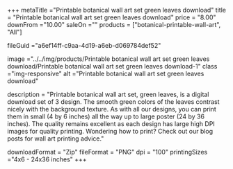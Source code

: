 +++
metaTitle ="Printable botanical wall art set green leaves download"
title = "Printable botanical wall art set green leaves download"
price = "8.00"
downFrom ="10.00"
saleOn =""
products = ["botanical-printable-wall-art", "All"]

fileGuid ="a6ef14ff-c9aa-4d19-a6eb-d069784def52"

image ="../../img/products/Printable botanical wall art set green leaves download/Printable botanical wall art set green leaves download-1"
class ="img-responsive"
alt ="Printable botanical wall art set green leaves download"

description = "Printable botanical wall art set, green leaves, is a digital download set of 3 design. The smooth green colors of the leaves contrast nicely with the background texture. As with all our designs, you can print them in small (4 by 6 inches) all the way up to large poster (24 by 36 inches). The quality remains excellent as each design has large high DPI images for quality printing. Wondering how to print?  Check out our blog posts for wall art printing advice."

downloadFormat = "Zip"
fileFormat = "PNG"
dpi = "100"
printingSizes ="4x6 - 24x36 inches"
+++